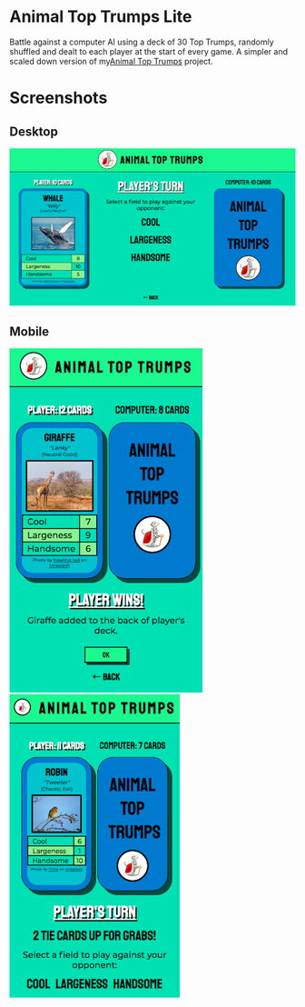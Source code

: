 # Animal Top Trumps Lite

Battle against a computer AI using a deck of 30 Top Trumps, randomly shuffled and dealt to each player at the start of every game. A simpler and scaled down version of my[Animal Top Trumps](https://github.com/scented-wiring/animal-top-trumps) project.

# Screenshots

## Desktop

![Desktop screenshot](https://github.com/scented-wiring/animal-top-trumps/blob/master/screenshots/desktop1.png)

## Mobile

![Mobile screenshot](https://github.com/scented-wiring/animal-top-trumps/blob/master/screenshots/mobile1.png)
![Mobile screenshot](https://github.com/scented-wiring/animal-top-trumps/blob/master/screenshots/mobile2.png)
